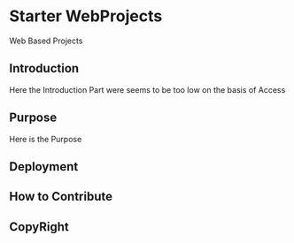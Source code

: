 # Starter WebProjects
Web Based Projects
## Introduction
Here the Introduction Part were seems to be too low on the basis of Access
## Purpose
Here is the Purpose
## Deployment

## How to Contribute

## CopyRight